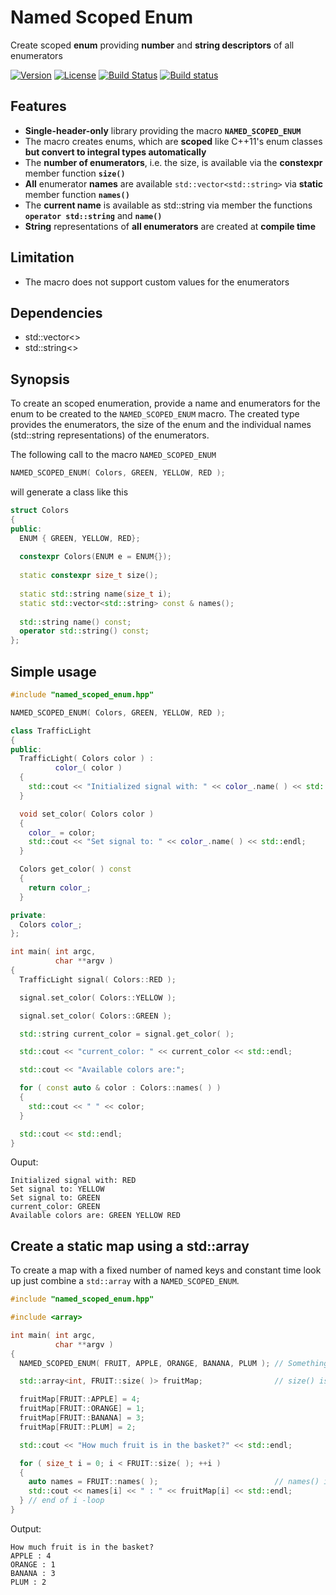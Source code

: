 # Named Scoped Enum
Create scoped __enum__ providing __number__ and __string descriptors__ of all enumerators

[![Version](https://img.shields.io/badge/c%2B%2B-14-blue.svg)](http://en.cppreference.com/w/cpp)
[![License](https://img.shields.io/badge/license-MIT-lightgrey.svg)](https://en.wikipedia.org/wiki/MIT_License)
[![Build Status](https://travis-ci.org/ToniBig/NamedScopedEnum.svg?branch=master)](https://travis-ci.org/ToniBig/NamedScopedEnum)
[![Build status](https://ci.appveyor.com/api/projects/status/3ybtwektk15wwpfu?svg=true)](https://ci.appveyor.com/project/ToniBig/namedscopedenum)

## Features
* __Single-header-only__ library providing the macro __`NAMED_SCOPED_ENUM`__
* The macro creates enums, which are __scoped__ like C++11's enum classes __but convert to integral types automatically__
* The __number of enumerators__, i.e. the size, is available via the __constexpr__ member function __`size()`__
* __All__ enumerator __names__ are available `std::vector<std::string>` via __static__ member function __`names()`__
* The __current name__ is available as std::string via member the functions __`operator std::string`__ and __`name()`__
* __String__ representations of __all enumerators__ are created at __compile time__

## Limitation
* The macro does not support custom values for the enumerators

## Dependencies
* std::vector<>
* std::string<>

## Synopsis
To create an scoped enumeration, provide a name and enumerators for the enum to be created to the `NAMED_SCOPED_ENUM` macro. The created type provides the enumerators, the size of the enum and the individual names (std::string representations) of the enumerators. 

The following call to the macro `NAMED_SCOPED_ENUM`
```cpp
NAMED_SCOPED_ENUM( Colors, GREEN, YELLOW, RED );
```
will generate a class like this

```cpp
struct Colors 
{
public:
  ENUM { GREEN, YELLOW, RED};
  
  constexpr Colors(ENUM e = ENUM{});
  
  static constexpr size_t size();
  
  static std::string name(size_t i);
  static std::vector<std::string> const & names();
  
  std::string name() const;
  operator std::string() const;
};
```

## Simple usage

```cpp
#include "named_scoped_enum.hpp"

NAMED_SCOPED_ENUM( Colors, GREEN, YELLOW, RED );

class TrafficLight
{
public:
  TrafficLight( Colors color ) :
          color_( color )
  {
    std::cout << "Initialized signal with: " << color_.name( ) << std::endl;
  }

  void set_color( Colors color )
  {
    color_ = color;
    std::cout << "Set signal to: " << color_.name( ) << std::endl;
  }

  Colors get_color( ) const
  {
    return color_;
  }

private:
  Colors color_;
};

int main( int argc,
          char **argv )
{
  TrafficLight signal( Colors::RED );

  signal.set_color( Colors::YELLOW );

  signal.set_color( Colors::GREEN );

  std::string current_color = signal.get_color( );

  std::cout << "current_color: " << current_color << std::endl;

  std::cout << "Available colors are:";

  for ( const auto & color : Colors::names( ) )
  {
    std::cout << " " << color;
  }

  std::cout << std::endl;
}
```

Ouput:
```
Initialized signal with: RED
Set signal to: YELLOW
Set signal to: GREEN
current_color: GREEN
Available colors are: GREEN YELLOW RED
```

## Create a static map using a std::array

To create a map with a fixed number of named keys and constant time look up
just combine a `std::array` with a `NAMED_SCOPED_ENUM`. 

```cpp
#include "named_scoped_enum.hpp"

#include <array>

int main( int argc,
          char **argv )
{
  NAMED_SCOPED_ENUM( FRUIT, APPLE, ORANGE, BANANA, PLUM ); // Something healthy

  std::array<int, FRUIT::size( )> fruitMap;                // size() is constexpr

  fruitMap[FRUIT::APPLE] = 4;
  fruitMap[FRUIT::ORANGE] = 1;
  fruitMap[FRUIT::BANANA] = 3;
  fruitMap[FRUIT::PLUM] = 2;

  std::cout << "How much fruit is in the basket?" << std::endl;

  for ( size_t i = 0; i < FRUIT::size( ); ++i )
  {
    auto names = FRUIT::names( );                          // names() is static
    std::cout << names[i] << " : " << fruitMap[i] << std::endl;
  } // end of i -loop
}
```
Output:
```
How much fruit is in the basket?
APPLE : 4
ORANGE : 1
BANANA : 3
PLUM : 2
```
